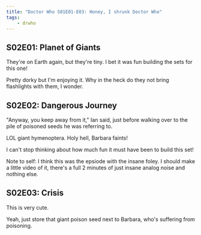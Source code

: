```yaml
---
title: "Doctor Who S01E01-E03: Honey, I shrunk Doctor Who"
tags:
    - drwho
---
```


## S02E01: Planet of Giants

They're on Earth again, but they're tiny.
I bet it was fun building the sets for this one!

Pretty dorky but I'm enjoying it.
Why in the heck do they not bring flashlights with them, I wonder.

## S02E02: Dangerous Journey

"Anyway, you keep away from it," Ian said, just before walking over to
the pile of poisoned seeds he was referring to.

LOL giant hymenoptera.
Holy hell, Barbara faints!

I can't stop thinking about how much fun it must have been to
build this set!

Note to self: I think this was the epsiode with the insane foley.
I should make a little video of it, 
there's a full 2 minutes of just insane analog noise and nothing else.

## S02E03: Crisis

This is very cute.

Yeah, just store that giant poison seed next to Barbara,
who's suffering from poisoning.

